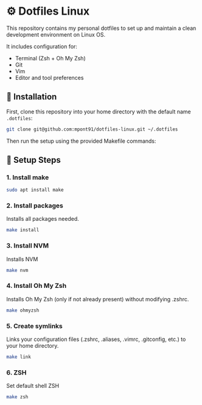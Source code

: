 # ⚙️ Dotfiles Linux

This repository contains my personal dotfiles to set up and maintain a clean development environment on Linux OS.

It includes configuration for:

- Terminal (Zsh + Oh My Zsh)
- Git
- Vim
- Editor and tool preferences

## 🚀 Installation

First, clone this repository into your home directory with the default name `.dotfiles`:

```bash
git clone git@github.com:mpont91/dotfiles-linux.git ~/.dotfiles
```

Then run the setup using the provided Makefile commands:

## 🔧 Setup Steps

### 1. Install make

```bash
sudo apt install make
```

### 2. Install packages

Installs all packages needed.

```bash
make install
```

### 3. Install NVM

Installs NVM

```bash
make nvm
```

### 4. Install Oh My Zsh

Installs Oh My Zsh (only if not already present) without modifying .zshrc.

```bash
make ohmyzsh
```

### 5. Create symlinks

Links your configuration files (.zshrc, .aliases, .vimrc, .gitconfig, etc.) to your home directory.

```bash
make link
```

### 6. ZSH

Set default shell ZSH

```bash
make zsh
```